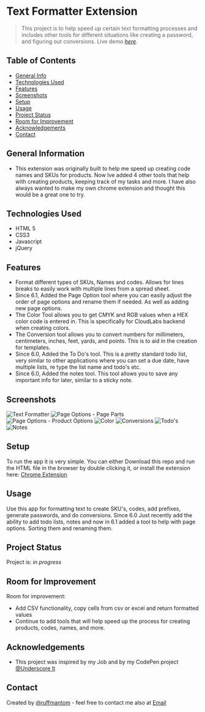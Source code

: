 # Text Formatter Extension
> This project is to help speed up certain text formatting processes and includes other tools for different situations like creating a password, and figuring out conversions.
> Live demo [_here_](https://chromewebstore.google.com/detail/labcloud-tool/ddccphibkibcaidgdchlacfhbncojejg?hl=en).

## Table of Contents
* [General Info](#general-information)
* [Technologies Used](#technologies-used)
* [Features](#features)
* [Screenshots](#screenshots)
* [Setup](#setup)
* [Usage](#usage)
* [Project Status](#project-status)
* [Room for Improvement](#room-for-improvement)
* [Acknowledgements](#acknowledgements)
* [Contact](#contact)
<!-- * [License](#license) -->


## General Information
- This extension was originally built to help me speed up creating code names and SKUs for products. Now Ive added 4 other tools that help with creating products, keeping track of my tasks and more. I have also always wanted to make my own chrome extension and thought this would be a great one to try.


## Technologies Used
- HTML 5
- CSS3
- Javascript
- jQuery


## Features
- Format different types of SKUs, Names and codes. Allows for lines breaks to easily work with multiple lines from a spread sheet.
- Since 6.1, Added the Page Option tool where you can easily adjust the order of page options and rename them if needed. As well as adding new page options.
- The Color Tool allows you to get CMYK and RGB values when a HEX color code is entered in. This is specifically for CloudLabs backend when creating colors.
- The Conversion tool allows you to convert numbers for millimeters, centimeters, inches, feet, yards, and points. This is to aid in the creation for templates.
- Since 6.0, Added the To Do's tool. This is a pretty standard todo list, very similar to other applications where you can set a due date, have multiple lists, re type the list name and todo's etc.
- Since 6.0, Added the notes tool. This tool allows you to save any important info for later, similar to a sticky note.


## Screenshots
![Text Formatter](./images/Previews/6.0/text-formatter.png)
![Page Options - Page Parts](./images/Previews/6.0/po-page-parts.png)
![Page Options - Product Options](./images/Previews/6.0/po-product-options.png)
![Color](./images/Previews/6.0/color.png)
![Conversions](./images/Previews/6.0/conversions.png)
![Todo's](./images/Previews/6.0/tasks.png)
![Notes](./images/Previews/6.0/notes.png)


## Setup
To run the app it is very simple. You can either Download this repo and run the HTML file in the browser by double clicking it, or install the extension here: [Chrome Extension](https://chromewebstore.google.com/detail/labcloud-tool/ddccphibkibcaidgdchlacfhbncojejg?hl=en)


## Usage
Use this app for formatting text to create SKU's, codes, add prefixes, generate passwords, and do conversions. Since 6.0 Just recently add the ability to add todo lists, notes and now in 6.1 added a tool to help with page options. Sorting them and renaming them.


## Project Status
Project is: _in progress_


## Room for Improvement
Room for improvement:
- Add CSV functionality, copy cells from csv or excel and return formatted values
- Continue to add tools that will help speed up the process for creating products, codes, names, and more.


## Acknowledgements
- This project was inspired by my Job and by my CodePen project [@Underscore It](https://codepen.io/ruffmantom/pen/ExpNZEx)


## Contact
Created by [@ruffmantom](https://github.com/Ruffmantom) - feel free to contact me also at [Email](tomruffcodes@gmail.com)